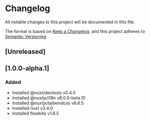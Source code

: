 # Changelog
All notable changes to this project will be documented in this file.

The format is based on [Keep a Changelog](https://keepachangelog.com/en/1.0.0/),
and this project adheres to [Semantic Versioning](https://semver.org/spec/v2.0.0.html).

## [Unreleased]

## [1.0.0-alpha.1]
### Added
- Installed @nuxt/devtools v0.4.0
- Installed @nuxtjs/i18n v8.0.0-beta.10
- Installed @nuxtjs/tailwindcss v6.6.5
- Installed nuxt v3.4.0
- Installed flowbite v1.6.5
